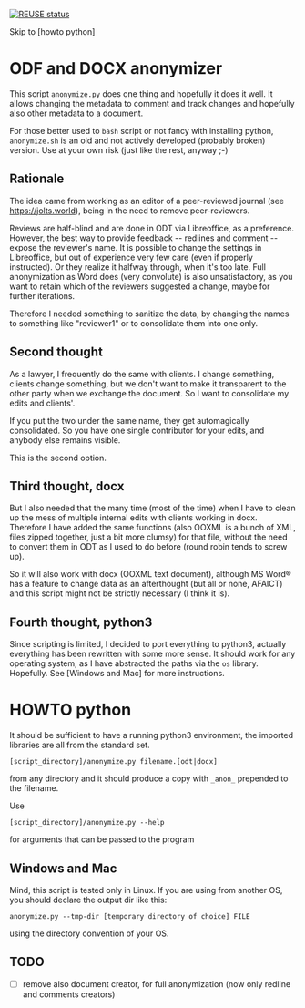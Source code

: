 <!--
 *---------------------------------------------------------------------------
    SPDX-FileCopyrightText: Carlo Piana <kappa@piana.eu>

    SPDX-License-Identifier: CC0-1.0
 *---------------------------------------------------------------------------
 -->

[![REUSE status](https://api.reuse.software/badge/github.com/kappapiana/anonymize)](https://api.reuse.software/info/github.com/kappapiana/anonymize)

Skip to [howto python]

# ODF and DOCX anonymizer

This script `anonymize.py` does one thing and hopefully it does it well. It allows changing the metadata to comment and track changes and hopefully also other metadata to a document.

For those better used to `bash` script or not fancy with installing python, `anonymize.sh` is an old and not actively developed (probably broken) version. Use at your own risk (just like the rest, anyway ;-)

## Rationale

The idea came from working as an editor of a peer-reviewed journal (see https://jolts.world), being in the need to remove peer-reviewers.

Reviews are half-blind and are done in ODT via Libreoffice, as a preference. However,
the best way to provide feedback -- redlines and comment -- expose the reviewer's name. It is possible to change the settings in Libreoffice, but out of experience very few care (even if properly instructed). Or they realize it halfway through, when it's too late. Full anonymization as Word does (very convolute) is also unsatisfactory, as you want to retain which of the reviewers suggested a change, maybe for further iterations.

Therefore I needed something to sanitize the data, by changing the names to something like "reviewer1" or to consolidate them into one only.

## Second thought

As a lawyer, I frequently do the same with clients. I change something, clients change something, but we don't want to make it transparent to the other party when we exchange the document. So I want to consolidate my edits and clients'.

If you put the two under the same name, they get automagically consolidated. So you have one single contributor for your edits, and anybody else remains visible.

This is the second option.

## Third thought, docx

But I also needed that the many time (most of the time) when I have to clean up the mess of multiple internal edits with clients working in docx. Therefore I have added the same functions (also OOXML is a bunch of XML, files zipped together, just a bit more clumsy) for that file, without the need to convert them in ODT as I used to do before (round robin tends to screw up).

So it will also work with docx (OOXML text document), although MS Word® has a feature to change data as an afterthought (but all or none, AFAICT) and this script might not be strictly necessary (I think it is).

## Fourth thought, python3

Since scripting is limited, I decided to port everything to python3, actually everything has been rewritten with some more sense. It should work for any operating system, as I have abstracted the paths via the `os` library. Hopefully. See [Windows and Mac] for more instructions.


# HOWTO python

It should be sufficient to have a running python3 environment, the imported libraries are all from the standard set.


```
[script_directory]/anonymize.py filename.[odt|docx]

```

from any directory and it should produce a copy with `_anon_` prepended to the filename.

Use

```shell
[script_directory]/anonymize.py --help
```

for arguments that can be passed to the program

## Windows and Mac

Mind, this script is tested only in Linux. If you are using from another OS, you should declare the output dir like this:

```shell
anonymize.py --tmp-dir [temporary directory of choice] FILE
```

using the directory convention of your OS.

## TODO

- [ ] remove also document creator, for full anonymization (now only redline and comments creators)
